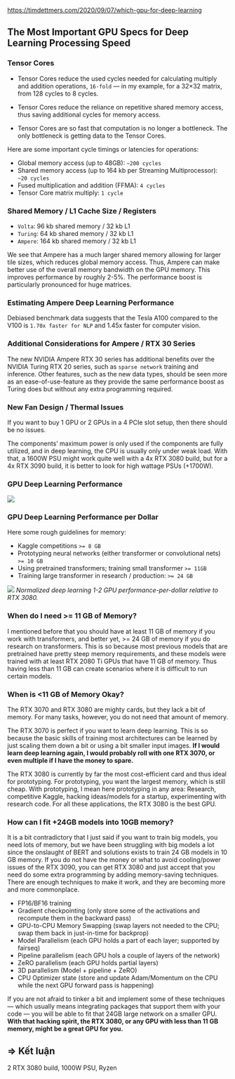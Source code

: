https://timdettmers.com/2020/09/07/which-gpu-for-deep-learning

## The Most Important GPU Specs for Deep Learning Processing Speed

### Tensor Cores

- Tensor Cores reduce the used cycles needed for calculating multiply and addition operations, `16-fold` — in my example, for a 32×32 matrix, from 128 cycles to 8 cycles.

- Tensor Cores reduce the reliance on repetitive shared memory access, thus saving additional cycles for memory access.

- Tensor Cores are so fast that computation is no longer a bottleneck. The only bottleneck is getting data to the Tensor Cores.

Here are some important cycle timings or latencies for operations:
- Global memory access (up to 48GB): `~200 cycles`
- Shared memory access (up to 164 kb per Streaming Multiprocessor): `~20 cycles`
- Fused multiplication and addition (FFMA): `4 cycles`
- Tensor Core matrix multiply: `1 cycle`

### Shared Memory / L1 Cache Size / Registers
- `Volta`:   96 kb shared memory / 32 kb L1
- `Turing`:  64 kb shared memory / 32 kb L1
- `Ampere`: 164 kb shared memory / 32 kb L1

We see that Ampere has a much larger shared memory allowing for larger tile sizes, which reduces global memory access. Thus, Ampere can make better use of the overall memory bandwidth on the GPU memory. This improves performance by roughly 2-5%. The performance boost is particularly pronounced for huge matrices.

### Estimating Ampere Deep Learning Performance

Debiased benchmark data suggests that the Tesla A100 compared to the V100 is `1.70x faster for NLP` and 1.45x faster for computer vision.


### Additional Considerations for Ampere / RTX 30 Series

The new NVIDIA Ampere RTX 30 series has additional benefits over the NVIDIA Turing RTX 20 series, such as `sparse network` training and inference. Other features, such as the new data types, should be seen more as an ease-of-use-feature as they provide the same performance boost as Turing does but without any extra programming required.

### New Fan Design / Thermal Issues

If you want to buy 1 GPU or 2 GPUs in a 4 PCIe slot setup, then there should be no issues.

The components’ maximum power is only used if the components are fully utilized, and in deep learning, the CPU is usually only under weak load. With that, a 1600W PSU might work quite well with a 4x RTX 3080 build, but for a 4x RTX 3090 build, it is better to look for high wattage PSUs (+1700W). 

### GPU Deep Learning Performance
![](https://timdettmers.com/wp-content/uploads/2020/09/Normalized-GPU-Performance-Ampere-1.svg)

### GPU Deep Learning Performance per Dollar

Here some rough guidelines for memory:
- Kaggle competitions `>= 8 GB`
- Prototyping neural networks (either transformer or convolutional nets) `>= 10 GB`
- Using pretrained transformers; training small transformer `>= 11GB`
- Training large transformer in research / production: `>= 24 GB`

![](https://timdettmers.com/wp-content/uploads/2020/09/Normalized-1-and-2-GPU-Performance-per-Dollar-Ampere-1.svg)
*Normalized deep learning 1-2 GPU performance-per-dollar relative to RTX 3080.*

### When do I need >= 11 GB of Memory?

I mentioned before that you should have at least 11 GB of memory if you work with transformers, and better yet, >= 24 GB of memory if you do research on transformers. This is so because most previous models that are pretrained have pretty steep memory requirements, and these models were trained with at least RTX 2080 Ti GPUs that have 11 GB of memory. Thus having less than 11 GB can create scenarios where it is difficult to run certain models.

### When is <11 GB of Memory Okay?

The RTX 3070 and RTX 3080 are mighty cards, but they lack a bit of memory. For many tasks, however, you do not need that amount of memory.

The RTX 3070 is perfect if you want to learn deep learning. This is so because the basic skills of training most architectures can be learned by just scaling them down a bit or using a bit smaller input images. **If I would learn deep learning again, I would probably roll with one RTX 3070, or even multiple if I have the money to spare.**

The RTX 3080 is currently by far the most cost-efficient card and thus ideal for prototyping. For prototyping, you want the largest memory, which is still cheap. With prototyping, I mean here prototyping in any area: Research, competitive Kaggle, hacking ideas/models for a startup, experimenting with research code. For all these applications, the RTX 3080 is the best GPU.

### How can I fit +24GB models into 10GB memory?

It is a bit contradictory that I just said if you want to train big models, you need lots of memory, but we have been struggling with big models a lot since the onslaught of BERT and solutions exists to train 24 GB models in 10 GB memory. If you do not have the money or what to avoid cooling/power issues of the RTX 3090, you can get RTX 3080 and just accept that you need do some extra programming by adding memory-saving techniques. There are enough techniques to make it work, and they are becoming more and more commonplace.

- FP16/BF16 training
- Gradient checkpointing (only store some of the activations and recompute them in the backward pass)
- GPU-to-CPU Memory Swapping (swap layers not needed to the CPU; swap them back in just-in-time for backprop)
- Model Parallelism (each GPU holds a part of each layer; supported by fairseq)
- Pipeline parallelism (each GPU hols a couple of layers of the network)
- ZeRO parallelism (each GPU holds partial layers)
- 3D parallelism (Model + pipeline + ZeRO)
- CPU Optimizer state (store and update Adam/Momentum on the CPU while the next GPU forward pass is happening)

If you are not afraid to tinker a bit and implement some of these techniques — which usually means integrating packages that support them with your code — you will be able to fit that 24GB large network on a smaller GPU. **With that hacking spirit, the RTX 3080, or any GPU with less than 11 GB memory, might be a great GPU for you.**

## => Kết luận

2 RTX 3080 build, 1000W PSU, Ryzen
